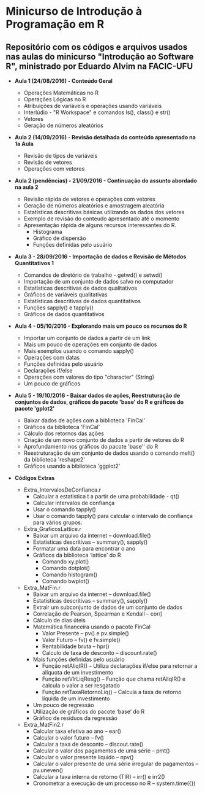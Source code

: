 # **Minicurso de Introdução à Programação em R**

## Repositório com os códigos e arquivos usados nas aulas do minicurso "Introdução ao Software R", ministrado por Eduardo Alvim na FACIC-UFU  
  
 - **Aula 1 (24/08/2016) - Conteúdo Geral**  
	- Operações Matemáticas no R  
	- Operações Lógicas no R  
	- Atribuições de variáveis e operações usando variáveis  
	- Interlúdio - "R Workspace" e comandos ls(), class() e str()
	- Vetores  
	- Geração de números aleatórios  
  
 - **Aula 2 (14/09/2016) - Revisão detalhada do conteúdo apresentado na 1a Aula**  
	- Revisão de tipos de variáveis  
	- Revisão de vetores  
	- Operações com vetores  
  
 - **Aula 2 (pendências) - 21/09/2016 - Continuação do assunto abordado na aula 2**  
	- Revisão rápida de vetores e operações com vetores  
	- Geração de números aleatórios e amostragem aleatória  
	- Estatísticas descritivas básicas utilizando os dados dos vetores  
	- Exemplo de revisão do conteudo apresentado até o momento
	- Apresentação rápida de alguns recursos interessantes do R.
		- Histograma  
		- Gráfico de dispersão  
		- Funções definidas pelo usuário  
  
 - **Aula 3 - 28/09/2016 - Importação de dados e Revisão de Métodos Quantitativos 1**  
	- Comandos de diretório de trabalho - getwd() e setwd()  
	- Importação de um conjunto de dados salvo no computador  
	- Estatísticas descritivas de dados qualitativos  
	- Gráficos de variáveis qualitativas  
	- Estatísticas descritivas de dados quantitativos  
	- Funções sapply() e tapply()  
	- Gráficos de dados quantitativos  
  
 - **Aula 4 - 05/10/2016 - Explorando mais um pouco os recursos do R**  
	- Importar um conjunto de dados a partir de um link  
	- Mais um pouco de operações em conjunto de dados  
	- Mais exemplos usando o comando sapply()  
	- Operações com datas  
	- Funções definidas pelo usuário  
	- Declarações if/else  
	- Operações com valores do tipo "character" (String)  
	- Um pouco de gráficos  
  
 - **Aula 5 - 19/10/2016 - Baixar dados de ações, Reestruturação de conjuntos de dados, gráficos do pacote 'base' do R e gráficos do pacote 'gplot2'**  
	- Baixar dados de ações com a biblioteca 'FinCal'  
	- Gráficos da biblioteca 'FinCal'  
	- Cálculo dos retornos das ações  
	- Criação de um novo conjunto de dados a partir de vetores do R  
	- Aprofundamento nos gráficos do pacote 'base'' do R  
	- Reestruturação de um conjunto de dados usando o comando melt() da biblioteca 'reshape2'  
	- Gráficos usando a biblioteca 'ggplot2'  
  
 - **Códigos Extras**  
	- Extra_IntervalosDeConfianca.r  
		- Calcular a estatística t a partir de uma probabilidade - qt()  
		- Calcular intervalos de confiança  
		- Usar o comando tapply()
		- Usar o comando tapply() para calcular o intervalo de confiança para vários grupos.  
	- Extra_GraficosLattice.r  
		- Baixar um arquivo da internet – download.file()  
		- Estatisticas descritivas – summary(), sapply()  
		- Formatar uma data para encontrar o ano  
		- Gráficos da biblioteca ‘lattice’ do R  
			- Comando xy.plot()  
			- Comando dotplot()  
			- Comando histogram()  
			- Comando bwplot()  
	- Extra_MatFin.r  
		- Baixar um arquivo da internet – download.file()  
		- Estatisticas descritivas – summary(), sapply()  
		- Extrair um subconjunto de dados de um conjunto de dados  
		- Correlação de Pearson, Spearman e Kendall – cor()  
		- Cálculo de dias úteis  
		- Matemática financeira usando o pacote FinCal  
			- Valor Presente – pv() e pv.simple()  
			- Valor Futuro – fv() e fv.simple()  
			- Rentabilidade bruta – hpr()
			- Calculo de taxa de desconto – discount.rate()  
		- Mais funções definidas pelo usuário  
			- Função retAliqIR() – Utiliza declarações if/else para retornar a alíquota de um investimento  
			- Função retVlrLiqResg() – Função que chama retAliqIR() e calcula o valor a ser resgatado  
			- Função retTaxaRetornoLiq() – Calcula a taxa de retorno líquida de um investimento  
		- Um pouco de regressão  
		- Utilização de gráficos do pacote ‘base’ do R  
		- Gráfico de resíduos da regressão  
	- Extra_MatFin2.r  
		- Calcular taxa efetiva ao ano – ear()  
		- Calcular o valor futuro – fv()  
		- Calcular a taxa de desconto – discout.rate()  
		- Calcular o valor dos pagamentos de uma série – pmt()  
		- Calcular o valor presente líquido – npv()  
		- Calcular o valor presente de uma série irregular de pagamentos – pv.uneven()  
		- Calcular a taxa interna de retorno (TIR) – irr() e irr2()  
		- Cronometrar a execução de um processo no R – system.time({})  
